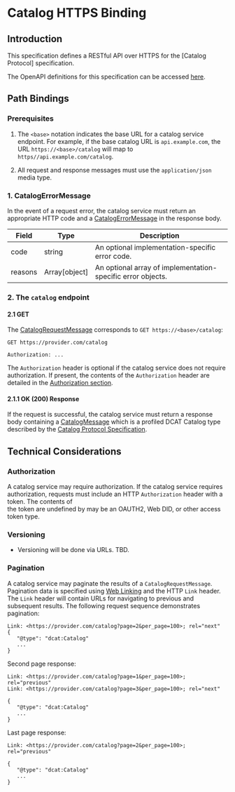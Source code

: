 # Catalog HTTPS Binding

## Introduction

This specification defines a RESTful API over HTTPS for the [Catalog Protocol] specification. 

The OpenAPI definitions for this specification can be accessed [here](TBD). 

## Path Bindings

### Prerequisites

1. The `<base>` notation indicates the base URL for a catalog service endpoint. For example, if the base catalog URL is `api.example.com`, the URL `https://<base>/catalog` will 
map to `https//api.example.com/catalog`.

2. All request and response messages must use the `application/json` media type. 

### 1. CatalogErrorMessage

In the event of a request error, the catalog service must return an appropriate HTTP code and a [CatalogErrorMessage](./catalog.protocol.md#) in the response body.
                                 
| Field   | Type          |  Description                                               |
|---------|---------------|------------------------------------------------------------|
| code    | string        | An optional implementation-specific error code.            |
| reasons | Array[object] | An optional array of implementation-specific error objects. |


### 2. The `catalog` endpoint

#### 2.1 GET

The [CatalogRequestMessage](catalog.protocol.md#1-catalogrequestmessage) corresponds to `GET https://<base>/catalog`: 

```
GET https://provider.com/catalog

Authorization: ...
```
The `Authorization` header is optional if the catalog service does not require authorization. If present, the contents of the `Authorization` header are detailed in the 
[Authorization section](#authorization).

#### 2.1.1 OK (200) Response

If the request is successful, the catalog service must return a response body containing a [CatalogMessage](./message/catalog.message.json) which is a profiled DCAT Catalog type
described by the [Catalog Protocol Specification](catalog.protocol.md).

## Technical Considerations

### Authorization

A catalog service may require authorization. If the catalog service requires authorization, requests must include an HTTP `Authorization` header with a token. The contents of  
the token are undefined by may be an OAUTH2, Web DID, or other access token type.

### Versioning

- Versioning will be done via URLs. TBD.

### Pagination

A catalog service may paginate the results of a `CatalogRequestMessage`. Pagination data is specified using [Web Linking](https://datatracker.ietf.org/doc/html/rfc5988)
and the HTTP `Link` header. The `Link` header will contain URLs for navigating to previous and subsequent results. The following request sequence demonstrates pagination:


```
Link: <https://provider.com/catalog?page=2&per_page=100>; rel="next"
{
   "@type": "dcat:Catalog"
   ...
}

```

Second page response:

```
Link: <https://provider.com/catalog?page=1&per_page=100>; rel="previous"
Link: <https://provider.com/catalog?page=3&per_page=100>; rel="next"

{
   "@type": "dcat:Catalog"
   ...
}
```

Last page response:

```
Link: <https://provider.com/catalog?page=2&per_page=100>; rel="previous"

{
   "@type": "dcat:Catalog"
   ...
}
```
